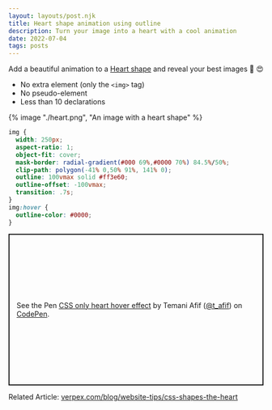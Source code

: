 ```yaml
---
layout: layouts/post.njk
title: Heart shape animation using outline
description: Turn your image into a heart with a cool animation
date: 2022-07-04
tags: posts
---
```


Add a beautiful animation to a [Heart shape](/image-heart-shape/) and reveal your best images 🥰 😍
* No extra element (only the `<img>` tag)
* No pseudo-element
* Less than 10 declarations


{% image "./heart.png", "An image with a heart shape" %}

```css
img {
  width: 250px;
  aspect-ratio: 1;
  object-fit: cover;
  mask-border: radial-gradient(#000 69%,#0000 70%) 84.5%/50%;
  clip-path: polygon(-41% 0,50% 91%, 141% 0);
  outline: 100vmax solid #ff3e60;
  outline-offset: -100vmax;
  transition: .7s;
}
img:hover {
  outline-color: #0000;
}
```

<p class="codepen" data-height="300" data-default-tab="result" data-slug-hash="WNzQQzQ" data-preview="true" data-user="t_afif" style="height: 300px; box-sizing: border-box; display: flex; align-items: center; justify-content: center; border: 2px solid; margin: 1em 0; padding: 1em;">
  <span>See the Pen <a href="https://codepen.io/t_afif/pen/WNzQQzQ">
  CSS only heart hover effect</a> by Temani Afif (<a href="https://codepen.io/t_afif">@t_afif</a>)
  on <a href="https://codepen.io">CodePen</a>.</span>
</p>
<script async src="https://cpwebassets.codepen.io/assets/embed/ei.js"></script>

Related Article: [verpex.com/blog/website-tips/css-shapes-the-heart](https://verpex.com/blog/website-tips/css-shapes-the-heart)